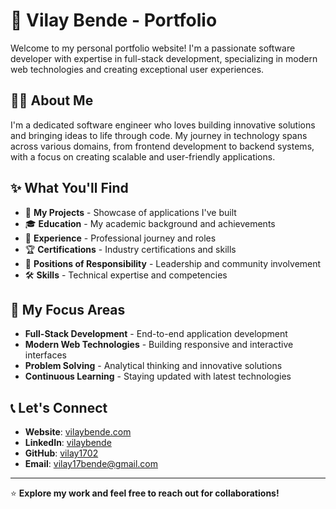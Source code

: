 # 🚀 Vilay Bende - Portfolio

Welcome to my personal portfolio website! I'm a passionate software developer with expertise in full-stack development, specializing in modern web technologies and creating exceptional user experiences.

## 👨‍💻 About Me

I'm a dedicated software engineer who loves building innovative solutions and bringing ideas to life through code. My journey in technology spans across various domains, from frontend development to backend systems, with a focus on creating scalable and user-friendly applications.

## ✨ What You'll Find

- 🎯 **My Projects** - Showcase of applications I've built
- 🎓 **Education** - My academic background and achievements
- 💼 **Experience** - Professional journey and roles
- 🏆 **Certifications** - Industry certifications and skills
- 📍 **Positions of Responsibility** - Leadership and community involvement
- 🛠️ **Skills** - Technical expertise and competencies

## 🌟 My Focus Areas

- **Full-Stack Development** - End-to-end application development
- **Modern Web Technologies** - Building responsive and interactive interfaces
- **Problem Solving** - Analytical thinking and innovative solutions
- **Continuous Learning** - Staying updated with latest technologies

## 📞 Let's Connect

- **Website**: [vilaybende.com](https://vilaybende.com)
- **LinkedIn**: [vilaybende](https://linkedin.com/in/vilaybende)
- **GitHub**: [vilay1702](https://github.com/vilay1702)
- **Email**: vilay17bende@gmail.com

---

⭐ **Explore my work and feel free to reach out for collaborations!**
